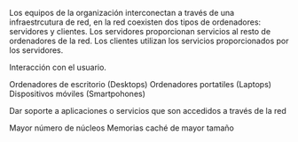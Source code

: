 Los equipos de la organización interconectan a través de una infraestrcutura de red, en la red coexisten dos tipos de ordenadores: servidores y clientes. Los servidores proporcionan servicios al resto de ordenadores de la red. Los clientes utilizan los servicios proporcionados por los servidores.

Interacción con el usuario.

Ordenadores de escritorio (Desktops)
Ordenadores portatiles (Laptops)
Dispositivos móviles (Smartpohones)

Dar soporte a aplicaciones o servicios que son accedidos a través de la red

Mayor número de núcleos
Memorias caché de mayor tamaño


